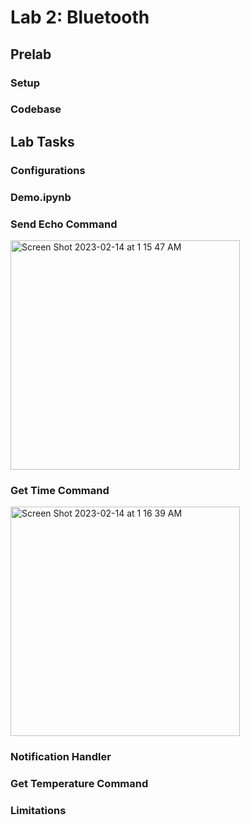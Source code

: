 # Lab 2: Bluetooth

## Prelab

### Setup

### Codebase


## Lab Tasks

### Configurations





### Demo.ipynb





### Send Echo Command

<img width="367" alt="Screen Shot 2023-02-14 at 1 15 47 AM" src="https://user-images.githubusercontent.com/123786420/218654749-e67275c2-ad16-4342-88d1-a101a21aa4a6.png">


### Get Time Command

<img width="367" alt="Screen Shot 2023-02-14 at 1 16 39 AM" src="https://user-images.githubusercontent.com/123786420/218654894-9811bbe1-c097-42a1-bd0b-fcc3ba16f231.png">


### Notification Handler


### Get Temperature Command


### Limitations



